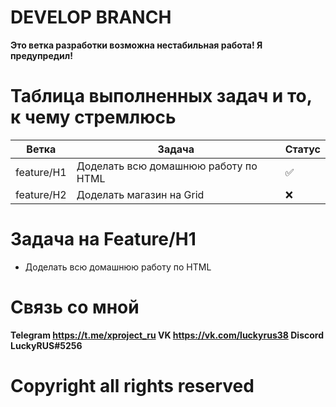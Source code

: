 # DEVELOP BRANCH

**Это ветка разработки возможна нестабильная работа! Я предупредил!**

# Таблица выполненных задач и то, к чему стремлюсь

| Ветка | Задача        | Статус |
| ------- | ---------- | ------------------ |
| feature/H1 |     Доделать всю домашнюю работу по HTML       | :white_check_mark: |
| feature/H2     |     Доделать магазин на Grid       | :x: |

# Задача на Feature/H1

* Доделать всю домашнюю работу по HTML

# Связь со мной
**Telegram https://t.me/xproject_ru 
VK https://vk.com/luckyrus38
Discord LuckyRUS#5256**

# Copyright all rights reserved
